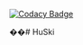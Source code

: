 
[![Codacy Badge](https://api.codacy.com/project/badge/Grade/2e67aacd99d64844b02644511ff21c14)](https://app.codacy.com/app/HuSki/HuSki?utm_source=github.com&utm_medium=referral&utm_content=huski-grenoble/HuSki&utm_campaign=Badge_Grade_Dashboard)

��#   H u S k i  
 